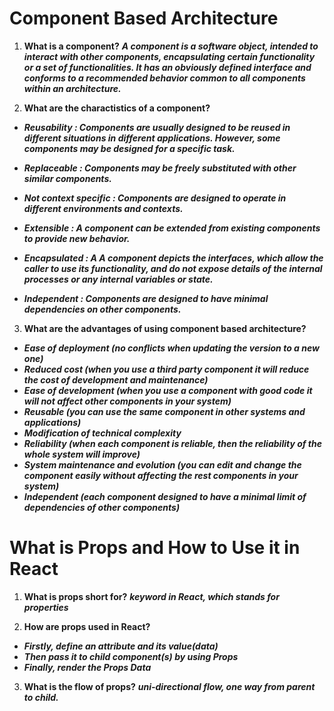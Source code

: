 # Component Based Architecture


1. **What is a component?**
***A component is a software object, intended to interact with other components, encapsulating certain functionality or a set of functionalities. It has an obviously defined interface and conforms to a recommended behavior common to all components within an architecture.***

2. **What are the charactistics of a component?**

 - ***Reusability : Components are usually designed to be reused in different situations in different applications. However, some components may be designed for a specific task.***

- ***Replaceable : Components may be freely substituted with other similar components.***

- ***Not context specific : Components are designed to operate in different environments and contexts.***

- ***Extensible : A component can be extended from existing components to provide new behavior.***

- ***Encapsulated : A A component depicts the interfaces, which allow the caller to use its functionality, and do not expose details of the internal processes or any internal variables or state.***

- ***Independent : Components are designed to have minimal dependencies on other components.***

3. **What are the advantages of using component based architecture?**

- ***Ease of deployment (no conflicts when updating the version to a new one)***
- ***Reduced cost (when you use a third party component it will reduce the cost of development and maintenance)***
- ***Ease of development (when you use a component with good code it will not affect other components in your system)***
- ***Reusable (you can use the same component in other systems and applications)***
- ***Modification of technical complexity***
- ***Reliability (when each component is reliable, then the reliability of the whole system will improve)***
- ***System maintenance and evolution (you can edit and change the component easily without affecting the rest components in your system)***
- ***Independent (each component designed to have a minimal limit of dependencies of other components)***


# What is Props and How to Use it in React


1. **What is props short for?**
***keyword in React, which stands for properties***

2. **How are props used in React?**
- ***Firstly, define an attribute and its value(data)***
- ***Then pass it to child component(s) by using Props***
- ***Finally, render the Props Data***

3. **What is the flow of props?**
***uni-directional flow, one way from parent to child.***

